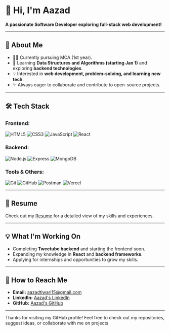 # 👋 Hi, I'm Aazad  

**A passionate Software Developer exploring full-stack web development!**  

---

## 🚀 About Me  
- 🧑‍💻 Currently pursuing MCA (1st year).  
- 🌱 Learning **Data Structures and Algorithms (starting Jan 1)** and exploring **backend technologies**.  
- 💡 Interested in **web development, problem-solving, and learning new tech**.  
- ✨ Always eager to collaborate and contribute to open-source projects.  

---

## 🛠️ Tech Stack 
### Frontend:
![HTML5](https://img.shields.io/badge/-HTML5-E34F26?style=flat&logo=html5&logoColor=white) ![CSS3](https://img.shields.io/badge/-CSS3-1572B6?style=flat&logo=css3&logoColor=white) ![JavaScript](https://img.shields.io/badge/-JavaScript-F7DF1E?style=flat&logo=javascript&logoColor=black) ![React](https://img.shields.io/badge/-React-61DAFB?style=flat&logo=react&logoColor=black)

### Backend:
![Node.js](https://img.shields.io/badge/-Node.js-339933?style=flat&logo=node.js&logoColor=white) ![Express](https://img.shields.io/badge/-Express-000000?style=flat&logo=express&logoColor=white) ![MongoDB](https://img.shields.io/badge/-MongoDB-47A248?style=flat&logo=mongodb&logoColor=white)

### Tools & Others:
![Git](https://img.shields.io/badge/-Git-F05032?style=flat&logo=git&logoColor=white) ![GitHub](https://img.shields.io/badge/-GitHub-181717?style=flat&logo=github&logoColor=white) ![Postman](https://img.shields.io/badge/-Postman-FF6C37?style=flat&logo=postman&logoColor=white) ![Vercel](https://img.shields.io/badge/-Vercel-000000?style=flat&logo=vercel&logoColor=white)

---

## 📄 Resume
Check out my [Resume](https://drive.google.com/file/d/1yZNcjXJPcG94p02V9UbH6cnrEuUzpaCC/view?usp=sharing) for a detailed view of my skills and experiences.

---

## 💡 What I'm Working On  
- Completing **Tweetube backend** and starting the frontend soon.  
- Expanding my knowledge in **React** and **backend frameworks**.  
- Applying for internships and opportunities to grow my skills.  

---

## 🐬 How to Reach Me  
- **Email:** aazadtiwari15@gmail.com  
- **LinkedIn:** [Aazad's LinkedIn](https://www.linkedin.com/in/iaazadtiwari)  
- **GitHub:** [Aazad's GitHub](https://github.com/Aazad-Tiwari)  

---



Thanks for visiting my GitHub profile! Feel free to check out my repositories, suggest ideas, or collaborate with me on projects
